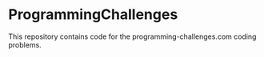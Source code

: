 ProgrammingChallenges
=====================

This repository contains code for the programming-challenges.com coding problems.
